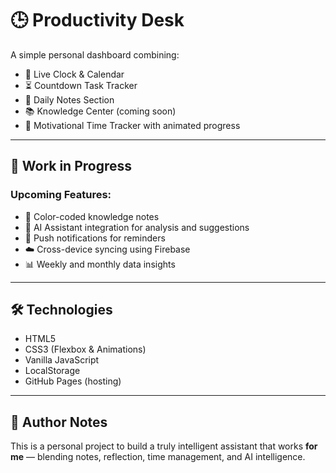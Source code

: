 # 🕒 Productivity Desk

A simple personal dashboard combining:
- 📅 Live Clock & Calendar
- ⏳ Countdown Task Tracker
- 📝 Daily Notes Section
- 📚 Knowledge Center (coming soon)
- 🎯 Motivational Time Tracker with animated progress

---

## 🚧 Work in Progress

### Upcoming Features:
- 🎨 Color-coded knowledge notes
- 🤖 AI Assistant integration for analysis and suggestions
- 🔔 Push notifications for reminders
- ☁️ Cross-device syncing using Firebase
- 📊 Weekly and monthly data insights

---

## 🛠️ Technologies
- HTML5
- CSS3 (Flexbox & Animations)
- Vanilla JavaScript
- LocalStorage
- GitHub Pages (hosting)

---

## 📌 Author Notes

This is a personal project to build a truly intelligent assistant that works **for me** — blending notes, reflection, time management, and AI intelligence.

